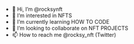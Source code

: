 - 👋 Hi, I’m @rocksynft
- 👀 I’m interested in NFTS
- 🌱 I’m currently learning HOW TO CODE
- 💞️ I’m looking to collaborate on NFT PROJECTS
- 📫 How to reach me @rocksy_nft (Twitter)

<!---
rocksynft/rocksynft is a ✨ special ✨ repository because its `README.md` (this file) appears on your GitHub profile.
You can click the Preview link to take a look at your changes.
--->
